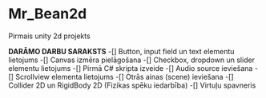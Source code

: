 # Mr_Bean2d
Pirmais unity 2d projekts

**DARĀMO DARBU SARAKSTS**
-[] Button, input field un text elementu lietojums
-[] Canvas izmēra pielāgošana
-[] Checkbox, dropdown un slider elementu lietojums
-[] Pirmā C# skripta izveide
-[] Audio source ieviešana
-[] Scrollview elementa lietojums
-[] Otrās ainas (scene) ieviešana
-[] Collider 2D un RigidBody 2D (Fizikas spēku iedarbība)
-[] Virtuļu spavneris
